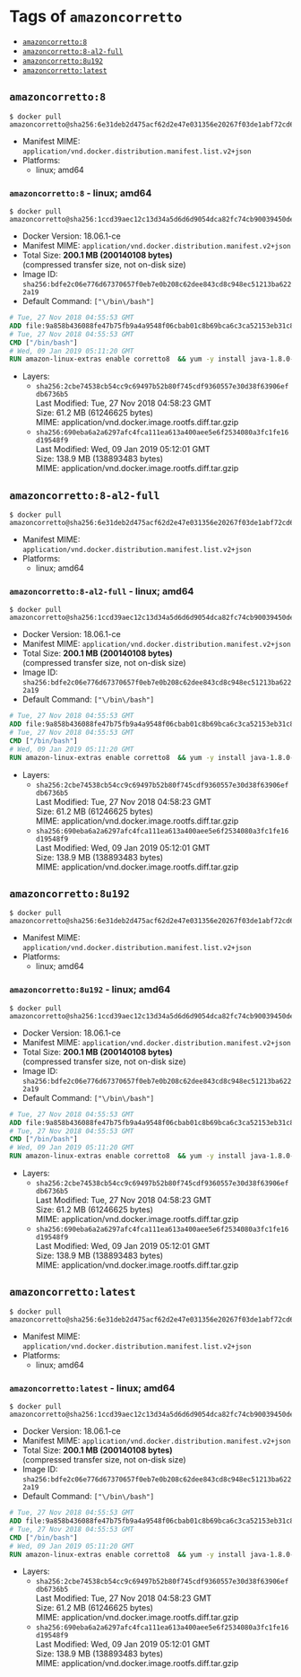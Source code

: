 <!-- THIS FILE IS GENERATED VIA './update-remote.sh' -->

# Tags of `amazoncorretto`

-	[`amazoncorretto:8`](#amazoncorretto8)
-	[`amazoncorretto:8-al2-full`](#amazoncorretto8-al2-full)
-	[`amazoncorretto:8u192`](#amazoncorretto8u192)
-	[`amazoncorretto:latest`](#amazoncorrettolatest)

## `amazoncorretto:8`

```console
$ docker pull amazoncorretto@sha256:6e31deb2d475acf62d2e47e031356e20267f03de1abf72cd6e05c5ee000207fd
```

-	Manifest MIME: `application/vnd.docker.distribution.manifest.list.v2+json`
-	Platforms:
	-	linux; amd64

### `amazoncorretto:8` - linux; amd64

```console
$ docker pull amazoncorretto@sha256:1ccd39aec12c13d34a5d6d6d9054dca82fc74cb90039450de6eefdc09fd6d70a
```

-	Docker Version: 18.06.1-ce
-	Manifest MIME: `application/vnd.docker.distribution.manifest.v2+json`
-	Total Size: **200.1 MB (200140108 bytes)**  
	(compressed transfer size, not on-disk size)
-	Image ID: `sha256:bdfe2c06e776d67370657f0eb7e0b208c62dee843cd8c948ec51213ba6222a19`
-	Default Command: `["\/bin\/bash"]`

```dockerfile
# Tue, 27 Nov 2018 04:55:53 GMT
ADD file:9a858b436088fe47b75fb9a4a9548f06cbab01c8b69bca6c3ca52153eb31c81a in / 
# Tue, 27 Nov 2018 04:55:53 GMT
CMD ["/bin/bash"]
# Wed, 09 Jan 2019 05:11:20 GMT
RUN amazon-linux-extras enable corretto8  && yum -y install java-1.8.0-amazon-corretto-devel-1.8.0_192.b12-1.amzn2  && yum clean all
```

-	Layers:
	-	`sha256:2cbe74538cb54cc9c69497b52b80f745cdf9360557e30d38f63906efdb6736b5`  
		Last Modified: Tue, 27 Nov 2018 04:58:23 GMT  
		Size: 61.2 MB (61246625 bytes)  
		MIME: application/vnd.docker.image.rootfs.diff.tar.gzip
	-	`sha256:690eba6a2a6297afc4fca111ea613a400aee5e6f2534080a3fc1fe16d19548f9`  
		Last Modified: Wed, 09 Jan 2019 05:12:01 GMT  
		Size: 138.9 MB (138893483 bytes)  
		MIME: application/vnd.docker.image.rootfs.diff.tar.gzip

## `amazoncorretto:8-al2-full`

```console
$ docker pull amazoncorretto@sha256:6e31deb2d475acf62d2e47e031356e20267f03de1abf72cd6e05c5ee000207fd
```

-	Manifest MIME: `application/vnd.docker.distribution.manifest.list.v2+json`
-	Platforms:
	-	linux; amd64

### `amazoncorretto:8-al2-full` - linux; amd64

```console
$ docker pull amazoncorretto@sha256:1ccd39aec12c13d34a5d6d6d9054dca82fc74cb90039450de6eefdc09fd6d70a
```

-	Docker Version: 18.06.1-ce
-	Manifest MIME: `application/vnd.docker.distribution.manifest.v2+json`
-	Total Size: **200.1 MB (200140108 bytes)**  
	(compressed transfer size, not on-disk size)
-	Image ID: `sha256:bdfe2c06e776d67370657f0eb7e0b208c62dee843cd8c948ec51213ba6222a19`
-	Default Command: `["\/bin\/bash"]`

```dockerfile
# Tue, 27 Nov 2018 04:55:53 GMT
ADD file:9a858b436088fe47b75fb9a4a9548f06cbab01c8b69bca6c3ca52153eb31c81a in / 
# Tue, 27 Nov 2018 04:55:53 GMT
CMD ["/bin/bash"]
# Wed, 09 Jan 2019 05:11:20 GMT
RUN amazon-linux-extras enable corretto8  && yum -y install java-1.8.0-amazon-corretto-devel-1.8.0_192.b12-1.amzn2  && yum clean all
```

-	Layers:
	-	`sha256:2cbe74538cb54cc9c69497b52b80f745cdf9360557e30d38f63906efdb6736b5`  
		Last Modified: Tue, 27 Nov 2018 04:58:23 GMT  
		Size: 61.2 MB (61246625 bytes)  
		MIME: application/vnd.docker.image.rootfs.diff.tar.gzip
	-	`sha256:690eba6a2a6297afc4fca111ea613a400aee5e6f2534080a3fc1fe16d19548f9`  
		Last Modified: Wed, 09 Jan 2019 05:12:01 GMT  
		Size: 138.9 MB (138893483 bytes)  
		MIME: application/vnd.docker.image.rootfs.diff.tar.gzip

## `amazoncorretto:8u192`

```console
$ docker pull amazoncorretto@sha256:6e31deb2d475acf62d2e47e031356e20267f03de1abf72cd6e05c5ee000207fd
```

-	Manifest MIME: `application/vnd.docker.distribution.manifest.list.v2+json`
-	Platforms:
	-	linux; amd64

### `amazoncorretto:8u192` - linux; amd64

```console
$ docker pull amazoncorretto@sha256:1ccd39aec12c13d34a5d6d6d9054dca82fc74cb90039450de6eefdc09fd6d70a
```

-	Docker Version: 18.06.1-ce
-	Manifest MIME: `application/vnd.docker.distribution.manifest.v2+json`
-	Total Size: **200.1 MB (200140108 bytes)**  
	(compressed transfer size, not on-disk size)
-	Image ID: `sha256:bdfe2c06e776d67370657f0eb7e0b208c62dee843cd8c948ec51213ba6222a19`
-	Default Command: `["\/bin\/bash"]`

```dockerfile
# Tue, 27 Nov 2018 04:55:53 GMT
ADD file:9a858b436088fe47b75fb9a4a9548f06cbab01c8b69bca6c3ca52153eb31c81a in / 
# Tue, 27 Nov 2018 04:55:53 GMT
CMD ["/bin/bash"]
# Wed, 09 Jan 2019 05:11:20 GMT
RUN amazon-linux-extras enable corretto8  && yum -y install java-1.8.0-amazon-corretto-devel-1.8.0_192.b12-1.amzn2  && yum clean all
```

-	Layers:
	-	`sha256:2cbe74538cb54cc9c69497b52b80f745cdf9360557e30d38f63906efdb6736b5`  
		Last Modified: Tue, 27 Nov 2018 04:58:23 GMT  
		Size: 61.2 MB (61246625 bytes)  
		MIME: application/vnd.docker.image.rootfs.diff.tar.gzip
	-	`sha256:690eba6a2a6297afc4fca111ea613a400aee5e6f2534080a3fc1fe16d19548f9`  
		Last Modified: Wed, 09 Jan 2019 05:12:01 GMT  
		Size: 138.9 MB (138893483 bytes)  
		MIME: application/vnd.docker.image.rootfs.diff.tar.gzip

## `amazoncorretto:latest`

```console
$ docker pull amazoncorretto@sha256:6e31deb2d475acf62d2e47e031356e20267f03de1abf72cd6e05c5ee000207fd
```

-	Manifest MIME: `application/vnd.docker.distribution.manifest.list.v2+json`
-	Platforms:
	-	linux; amd64

### `amazoncorretto:latest` - linux; amd64

```console
$ docker pull amazoncorretto@sha256:1ccd39aec12c13d34a5d6d6d9054dca82fc74cb90039450de6eefdc09fd6d70a
```

-	Docker Version: 18.06.1-ce
-	Manifest MIME: `application/vnd.docker.distribution.manifest.v2+json`
-	Total Size: **200.1 MB (200140108 bytes)**  
	(compressed transfer size, not on-disk size)
-	Image ID: `sha256:bdfe2c06e776d67370657f0eb7e0b208c62dee843cd8c948ec51213ba6222a19`
-	Default Command: `["\/bin\/bash"]`

```dockerfile
# Tue, 27 Nov 2018 04:55:53 GMT
ADD file:9a858b436088fe47b75fb9a4a9548f06cbab01c8b69bca6c3ca52153eb31c81a in / 
# Tue, 27 Nov 2018 04:55:53 GMT
CMD ["/bin/bash"]
# Wed, 09 Jan 2019 05:11:20 GMT
RUN amazon-linux-extras enable corretto8  && yum -y install java-1.8.0-amazon-corretto-devel-1.8.0_192.b12-1.amzn2  && yum clean all
```

-	Layers:
	-	`sha256:2cbe74538cb54cc9c69497b52b80f745cdf9360557e30d38f63906efdb6736b5`  
		Last Modified: Tue, 27 Nov 2018 04:58:23 GMT  
		Size: 61.2 MB (61246625 bytes)  
		MIME: application/vnd.docker.image.rootfs.diff.tar.gzip
	-	`sha256:690eba6a2a6297afc4fca111ea613a400aee5e6f2534080a3fc1fe16d19548f9`  
		Last Modified: Wed, 09 Jan 2019 05:12:01 GMT  
		Size: 138.9 MB (138893483 bytes)  
		MIME: application/vnd.docker.image.rootfs.diff.tar.gzip
